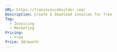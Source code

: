 ```yaml
---
URL: https://freeinvoicebuilder.com/
Description: Create & download invoices for free
Tag:
  - Invoicing
  - Marketing
Pricing:
  - Free
Price: $0/month
---
```


